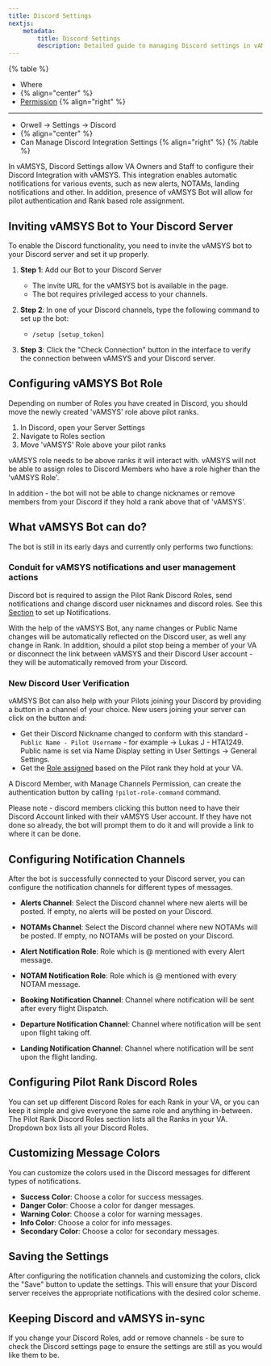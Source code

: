 ```yaml
---
title: Discord Settings
nextjs:
    metadata:
        title: Discord Settings
        description: Detailed guide to managing Discord settings in vAMSYS using the Orwell interface.
---
```

{% table %}
* Where
*  {% align="center" %}
* [Permission](/orwell/staff#creating-or-editing-a-staff-member) {% align="right" %}
---
* Orwell -> Settings -> Discord
*  {% align="center" %}
* Can Manage Discord Integration Settings {% align="right" %}
{% /table %}

In vAMSYS, Discord Settings allow VA Owners and Staff to configure their Discord Integration with vAMSYS. This integration enables automatic notifications for various events, such as new alerts, NOTAMs, landing notifications and other. In addition, presence of vAMSYS Bot will allow for pilot authentication and Rank based role assignment.

## Inviting vAMSYS Bot to Your Discord Server

To enable the Discord functionality, you need to invite the vAMSYS bot to your Discord server and set it up properly.

1. **Step 1**: Add our Bot to your Discord Server
    - The invite URL for the vAMSYS bot is available in the page.
    - The bot requires privileged access to your channels.

2. **Step 2**: In one of your Discord channels, type the following command to set up the bot:
    - `/setup [setup_token]`

3. **Step 3**: Click the "Check Connection" button in the interface to verify the connection between vAMSYS and your Discord server.

## Configuring vAMSYS Bot Role

Depending on number of Roles you have created in Discord, you should move the newly created 'vAMSYS' role above pilot ranks.

1. In Discord, open your Server Settings
2. Navigate to Roles section
3. Move 'vAMSYS' Role above your pilot ranks

vAMSYS role needs to be above ranks it will interact with. vAMSYS will not be able to assign roles to Discord Members who have a role higher than the 'vAMSYS Role'.

In addition - the bot will not be able to change nicknames or remove members from your Discord if they hold a rank above that of 'vAMSYS'.

## What vAMSYS Bot can do?

The bot is still in its early days and currently only performs two functions:
### Conduit for vAMSYS notifications and user management actions
Discord bot is required to assign the Pilot Rank Discord Roles, send notifications and change discord user nicknames and discord roles. See this [Section](https://docs.dev.vamsys.dev/settings/discord#configuring-notification-channels) to set up Notifications.

With the help of the vAMSYS Bot, any name changes or Public Name changes will be automatically reflected on the Discord user, as well any change in Rank.
In addition, should a pilot stop being a member of your VA or disconnect the link between vAMSYS and their Discord User account - they will be automatically removed from your Discord.

### New Discord User Verification
vAMSYS Bot can also help with your Pilots joining your Discord by providing a button in a channel of your choice. New users joining your server can click on the button and:
- Get their Discord Nickname changed to conform with this standard - `Public Name - Pilot Username` - for example -> Lukas J - HTA1249. Public name is set via Name Display setting in User Settings -> General Settings.
- Get the [Role assigned](https://docs.dev.vamsys.dev/settings/discord#configuring-pilot-rank-discord-roles) based on the Pilot rank they hold at your VA.

A Discord Member, with Manage Channels Permission, can create the authentication button by calling `!pilot-role-command` command.

Please note - discord members clicking this button need to have their Discord Account linked with their vAMSYS User account. If they have not done so already, the bot will prompt them to do it and will provide a link to where it can be done.

## Configuring Notification Channels

After the bot is successfully connected to your Discord server, you can configure the notification channels for different types of messages.

- **Alerts Channel**: Select the Discord channel where new alerts will be posted. If empty, no alerts will be posted on your Discord.
- **NOTAMs Channel**: Select the Discord channel where new NOTAMs will be posted. If empty, no NOTAMs will be posted on your Discord.
- **Alert Notification Role**: Role which is @ mentioned with every Alert message.
- **NOTAM Notification Role**: Role which is @ mentioned with every NOTAM message.

- **Booking Notification Channel**: Channel where notification will be sent after every flight Dispatch.
- **Departure Notification Channel**: Channel where notification will be sent upon flight taking off.
- **Landing Notification Channel**: Channel where notification will be sent upon the flight landing.

## Configuring Pilot Rank Discord Roles

You can set up different Discord Roles for each Rank in your VA, or you can keep it simple and give everyone the same role and anything in-between.
The Pilot Rank Discord Roles section lists all the Ranks in your VA. Dropdown box lists all your Discord Roles.

## Customizing Message Colors

You can customize the colors used in the Discord messages for different types of notifications.

- **Success Color**: Choose a color for success messages.
- **Danger Color**: Choose a color for danger messages.
- **Warning Color**: Choose a color for warning messages.
- **Info Color**: Choose a color for info messages.
- **Secondary Color**: Choose a color for secondary messages.
 
## Saving the Settings

After configuring the notification channels and customizing the colors, click the "Save" button to update the settings. This will ensure that your Discord server receives the appropriate notifications with the desired color scheme.

## Keeping Discord and vAMSYS in-sync
If you change your Discord Roles, add or remove channels - be sure to check the Discord settings page to ensure the settings are still as you would like them to be.